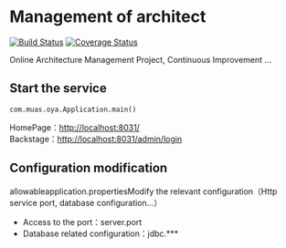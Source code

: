 Management of architect
=====================
[![Build Status]()]() [![Coverage Status]()]()  

Online Architecture Management Project, Continuous Improvement ...

## Start the service

    com.muas.oya.Application.main()
    
HomePage：[http://localhost:8031/](localhost:8031/)  
Backstage：[http://localhost:8031/admin/login](localhost:8031/admin/login)  

## Configuration modification
allowableapplication.propertiesModify the relevant configuration（Http service port, database configuration...）

- Access to the port：server.port
- Database related configuration：jdbc.***


 	